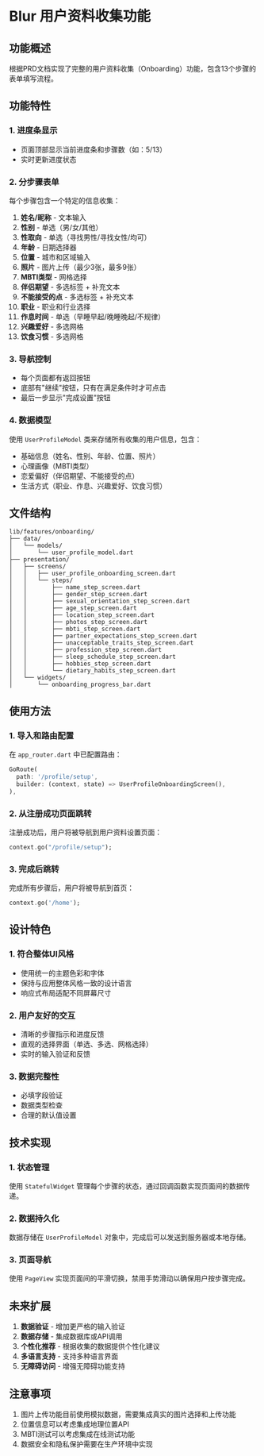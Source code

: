 # Blur 用户资料收集功能

## 功能概述

根据PRD文档实现了完整的用户资料收集（Onboarding）功能，包含13个步骤的表单填写流程。

## 功能特性

### 1. 进度条显示

- 页面顶部显示当前进度条和步骤数（如：5/13）
- 实时更新进度状态

### 2. 分步骤表单

每个步骤包含一个特定的信息收集：

1. **姓名/昵称** - 文本输入
2. **性别** - 单选（男/女/其他）
3. **性取向** - 单选（寻找男性/寻找女性/均可）
4. **年龄** - 日期选择器
5. **位置** - 城市和区域输入
6. **照片** - 图片上传（最少3张，最多9张）
7. **MBTI类型** - 网格选择
8. **伴侣期望** - 多选标签 + 补充文本
9. **不能接受的点** - 多选标签 + 补充文本
10. **职业** - 职业和行业选择
11. **作息时间** - 单选（早睡早起/晚睡晚起/不规律）
12. **兴趣爱好** - 多选网格
13. **饮食习惯** - 多选网格

### 3. 导航控制

- 每个页面都有返回按钮
- 底部有"继续"按钮，只有在满足条件时才可点击
- 最后一步显示"完成设置"按钮

### 4. 数据模型

使用 `UserProfileModel` 类来存储所有收集的用户信息，包含：

- 基础信息（姓名、性别、年龄、位置、照片）
- 心理画像（MBTI类型）
- 恋爱偏好（伴侣期望、不能接受的点）
- 生活方式（职业、作息、兴趣爱好、饮食习惯）

## 文件结构

```
lib/features/onboarding/
├── data/
│   └── models/
│       └── user_profile_model.dart
├── presentation/
│   ├── screens/
│   │   ├── user_profile_onboarding_screen.dart
│   │   └── steps/
│   │       ├── name_step_screen.dart
│   │       ├── gender_step_screen.dart
│   │       ├── sexual_orientation_step_screen.dart
│   │       ├── age_step_screen.dart
│   │       ├── location_step_screen.dart
│   │       ├── photos_step_screen.dart
│   │       ├── mbti_step_screen.dart
│   │       ├── partner_expectations_step_screen.dart
│   │       ├── unacceptable_traits_step_screen.dart
│   │       ├── profession_step_screen.dart
│   │       ├── sleep_schedule_step_screen.dart
│   │       ├── hobbies_step_screen.dart
│   │       └── dietary_habits_step_screen.dart
│   └── widgets/
│       └── onboarding_progress_bar.dart
```

## 使用方法

### 1. 导入和路由配置

在 `app_router.dart` 中已配置路由：

```dart
GoRoute(
  path: '/profile/setup',
  builder: (context, state) => UserProfileOnboardingScreen(),
),
```

### 2. 从注册成功页面跳转

注册成功后，用户将被导航到用户资料设置页面：

```dart
context.go("/profile/setup");
```

### 3. 完成后跳转

完成所有步骤后，用户将被导航到首页：

```dart
context.go('/home');
```

## 设计特色

### 1. 符合整体UI风格

- 使用统一的主题色彩和字体
- 保持与应用整体风格一致的设计语言
- 响应式布局适配不同屏幕尺寸

### 2. 用户友好的交互

- 清晰的步骤指示和进度反馈
- 直观的选择界面（单选、多选、网格选择）
- 实时的输入验证和反馈

### 3. 数据完整性

- 必填字段验证
- 数据类型检查
- 合理的默认值设置

## 技术实现

### 1. 状态管理

使用 `StatefulWidget` 管理每个步骤的状态，通过回调函数实现页面间的数据传递。

### 2. 数据持久化

数据存储在 `UserProfileModel` 对象中，完成后可以发送到服务器或本地存储。

### 3. 页面导航

使用 `PageView` 实现页面间的平滑切换，禁用手势滑动以确保用户按步骤完成。

## 未来扩展

1. **数据验证** - 增加更严格的输入验证
2. **数据存储** - 集成数据库或API调用
3. **个性化推荐** - 根据收集的数据提供个性化建议
4. **多语言支持** - 支持多种语言界面
5. **无障碍访问** - 增强无障碍功能支持

## 注意事项

1. 图片上传功能目前使用模拟数据，需要集成真实的图片选择和上传功能
2. 位置信息可以考虑集成地理位置API
3. MBTI测试可以考虑集成在线测试功能
4. 数据安全和隐私保护需要在生产环境中实现
